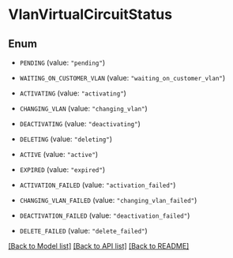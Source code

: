 # VlanVirtualCircuitStatus

## Enum


* `PENDING` (value: `"pending"`)

* `WAITING_ON_CUSTOMER_VLAN` (value: `"waiting_on_customer_vlan"`)

* `ACTIVATING` (value: `"activating"`)

* `CHANGING_VLAN` (value: `"changing_vlan"`)

* `DEACTIVATING` (value: `"deactivating"`)

* `DELETING` (value: `"deleting"`)

* `ACTIVE` (value: `"active"`)

* `EXPIRED` (value: `"expired"`)

* `ACTIVATION_FAILED` (value: `"activation_failed"`)

* `CHANGING_VLAN_FAILED` (value: `"changing_vlan_failed"`)

* `DEACTIVATION_FAILED` (value: `"deactivation_failed"`)

* `DELETE_FAILED` (value: `"delete_failed"`)


[[Back to Model list]](../README.md#documentation-for-models) [[Back to API list]](../README.md#documentation-for-api-endpoints) [[Back to README]](../README.md)



